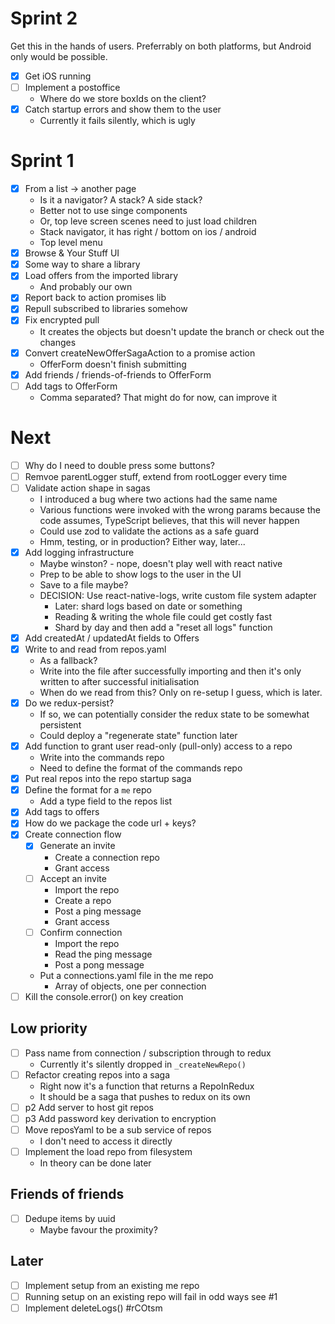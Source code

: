 # Sprint 2

Get this in the hands of users. Preferrably on both platforms, but Android
only would be possible.

- [x] Get iOS running
- [ ] Implement a postoffice
  - Where do we store boxIds on the client?
- [x] Catch startup errors and show them to the user
  - Currently it fails silently, which is ugly

# Sprint 1

- [x] From a list -> another page
  - Is it a navigator? A stack? A side stack?
  - Better not to use singe components
  - Or, top leve screen scenes need to just load children
  - Stack navigator, it has right / bottom on ios / android
  - Top level menu
- [x] Browse & Your Stuff UI
- [x] Some way to share a library
- [x] Load offers from the imported library
  - And probably our own
- [x] Report back to action promises lib
- [x] Repull subscribed to libraries somehow
- [x] Fix encrypted pull
  - It creates the objects but doesn't update the branch or check out the changes
- [x] Convert createNewOfferSagaAction to a promise action
  - OfferForm doesn't finish submitting
- [x] Add friends / friends-of-friends to OfferForm
- [ ] Add tags to OfferForm
  - Comma separated? That might do for now, can improve it

# Next

- [ ] Why do I need to double press some buttons?
- [ ] Remvoe parentLogger stuff, extend from rootLogger every time
- [ ] Validate action shape in sagas
  - I introduced a bug where two actions had the same name
  - Various functions were invoked with the wrong params because the code
    assumes, TypeScript believes, that this will never happen
  - Could use zod to validate the actions as a safe guard
  - Hmm, testing, or in production? Either way, later...
- [x] Add logging infrastructure
  - Maybe winston? - nope, doesn't play well with react native
  - Prep to be able to show logs to the user in the UI
  - Save to a file maybe?
  - DECISION: Use react-native-logs, write custom file system adapter
    - Later: shard logs based on date or something
    - Reading & writing the whole file could get costly fast
    - Shard by day and then add a "reset all logs" function
- [x] Add createdAt / updatedAt fields to Offers
- [x] Write to and read from repos.yaml
  - As a fallback?
  - Write into the file after successfully importing and then it's only
    written to after successful initialisation
  - When do we read from this? Only on re-setup I guess, which is later.
- [x] Do we redux-persist?
  - If so, we can potentially consider the redux state to be somewhat persistent
  - Could deploy a "regenerate state" function later
- [x] Add function to grant user read-only (pull-only) access to a repo
  - Write into the commands repo
  - Need to define the format of the commands repo
- [x] Put real repos into the repo startup saga
- [x] Define the format for a `me` repo
  - Add a type field to the repos list
- [x] Add tags to offers
- [x] How do we package the code url + keys?
- [x] Create connection flow
  - [x] Generate an invite
    - Create a connection repo
    - Grant access
  - [ ] Accept an invite
    - Import the repo
    - Create a repo
    - Post a ping message
    - Grant access
  - [ ] Confirm connection
    - Import the repo
    - Read the ping message
    - Post a pong message
  - Put a connections.yaml file in the me repo
    - Array of objects, one per connection
- [ ] Kill the console.error() on key creation

## Low priority

- [ ] Pass name from connection / subscription through to redux
  - Currently it's silently dropped in `_createNewRepo()`
- [ ] Refactor creating repos into a saga
  - Right now it's a function that returns a RepoInRedux
  - It should be a saga that pushes to redux on its own
- [ ] p2 Add server to host git repos
- [ ] p3 Add password key derivation to encryption
- [ ] Move reposYaml to be a sub service of repos
  - I don't need to access it directly
- [ ] Implement the load repo from filesystem
  - In theory can be done later

## Friends of friends

- [ ] Dedupe items by uuid
  - Maybe favour the proximity?

## Later

- [ ] Implement setup from an existing me repo
- [ ] Running setup on an existing repo will fail in odd ways see #1
- [ ] Implement deleteLogs() #rCOtsm
